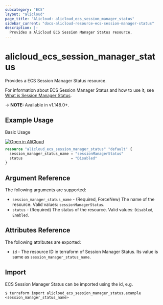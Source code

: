 ```yaml
---
subcategory: "ECS"
layout: "alicloud"
page_title: "Alicloud: alicloud_ecs_session_manager_status"
sidebar_current: "docs-alicloud-resource-ecs-session-manager-status"
description: |-
  Provides a Alicloud ECS Session Manager Status resource.
---
```


# alicloud\_ecs\_session\_manager\_status

Provides a ECS Session Manager Status resource.

For information about ECS Session Manager Status and how to use it, see [What is Session Manager Status](https://www.alibabacloud.com/help/zh/doc-detail/337915.html).

-> **NOTE:** Available in v1.148.0+.

## Example Usage

Basic Usage

<div style="display: block;margin-bottom: 40px;"><div class="oics-button" style="float: right;position: absolute;margin-bottom: 10px;">
  <a href="https://api.aliyun.com/terraform?resource=alicloud_ecs_session_manager_status&exampleId=d114a94f-1771-6fdc-574a-7f00d8d3d4abdc52fd36&activeTab=example&spm=docs.r.ecs_session_manager_status.0.d114a94f17&intl_lang=EN_US" target="_blank">
    <img alt="Open in AliCloud" src="https://img.alicdn.com/imgextra/i1/O1CN01hjjqXv1uYUlY56FyX_!!6000000006049-55-tps-254-36.svg" style="max-height: 44px; max-width: 100%;">
  </a>
</div></div>

```terraform
resource "alicloud_ecs_session_manager_status" "default" {
  session_manager_status_name = "sessionManagerStatus"
  status                      = "Disabled"
}
```

## Argument Reference

The following arguments are supported:

* `session_manager_status_name` - (Required, ForceNew) The name of the resource. Valid values: `sessionManagerStatus`.
* `status` - (Required) The status of the resource. Valid values: `Disabled`, `Enabled`.


## Attributes Reference

The following attributes are exported:

* `id` - The resource ID in terraform of Session Manager Status. Its value is same as `session_manager_status_name`.

## Import

ECS Session Manager Status can be imported using the id, e.g.

```shell
$ terraform import alicloud_ecs_session_manager_status.example <session_manager_status_name>
```